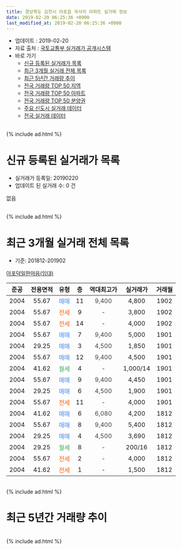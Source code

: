 ```yaml
---
title: 경상북도 김천시 아포읍 국사리 아파트 실거래 정보
date: 2019-02-20 06:25:36 +0900
last_modified_at: 2019-02-20 06:25:36 +0900
---
```


* 업데이트 : 2019-02-20
* 자료 출처 : [국토교통부 실거래가 공개시스템](http://rt.molit.go.kr)
* 바로 가기
    * [신규 등록된 실거래가 목록](#신규-등록된-실거래가-목록)
    * [최근 3개월 실거래 전체 목록](#최근-3개월-실거래-전체-목록)
    * [최근 5년간 거래량 추이](#최근-5년간-거래량-추이)
    * [전국 거래량 TOP 50 지역](https://inasie.github.io/apt-trade-info/최근-3개월-전국에서-가장-거래가-많이-발생한-지역)
    * [전국 거래량 TOP 50 아파트](https://inasie.github.io/apt-trade-info/최근-3개월-전국에서-가장-거래가-많이-발생한-아파트)
    * [전국 거래량 TOP 50 분양권](https://inasie.github.io/apt-trade-info/최근-3개월-전국에서-가장-거래가-많이-발생한-분양권)
    * [주요 신도시 실거래 데이터](https://inasie.github.io/apt-trade-info/주요-신도시)
    * [전국 실거래 데이터](https://inasie.github.io/apt-trade-info/전국)
<br>
{% include ad.html %}
<br>

# 신규 등록된 실거래가 목록
* 실거래가 등록일: 20190220
* 업데이트 된 실거래 수: 0 건

없음

<br>
{% include ad.html %}
<br>

# 최근 3개월 실거래 전체 목록
* 기준: 201812-201902


[아포덕일한마음(임대)](https://search.naver.com/search.naver?query=%EA%B2%BD%EC%83%81%EB%B6%81%EB%8F%84+%EA%B9%80%EC%B2%9C%EC%8B%9C+%EC%95%84%ED%8F%AC%EC%9D%8D+%EA%B5%AD%EC%82%AC%EB%A6%AC+%EC%95%84%ED%8F%AC%EB%8D%95%EC%9D%BC%ED%95%9C%EB%A7%88%EC%9D%8C%28%EC%9E%84%EB%8C%80%29)

|준공|전용면적|유형|층|역대최고가|실거래가|거래월|
|:---:|:---:|:---:|:---:|:---:|:---:|:---:|
|2004|55.67|<span style="color:#4285f3">매매</span>|11|<span style="color:#444444">9,400</span>|4,800|1902|
|2004|55.67|<span style="color:#ff5a00">전세</span>|9|<span style="color:#444444">-</span>|3,800|1902|
|2004|55.67|<span style="color:#ff5a00">전세</span>|14|<span style="color:#444444">-</span>|4,000|1902|
|2004|55.67|<span style="color:#4285f3">매매</span>|7|<span style="color:#444444">9,400</span>|5,000|1901|
|2004|29.25|<span style="color:#4285f3">매매</span>|3|<span style="color:#444444">4,500</span>|1,850|1901|
|2004|55.67|<span style="color:#4285f3">매매</span>|12|<span style="color:#444444">9,400</span>|4,500|1901|
|2004|41.62|<span style="color:#34a853">월세</span>|4|<span style="color:#444444">-</span>|1,000/14|1901|
|2004|55.67|<span style="color:#4285f3">매매</span>|9|<span style="color:#444444">9,400</span>|4,450|1901|
|2004|29.25|<span style="color:#4285f3">매매</span>|6|<span style="color:#444444">4,500</span>|1,900|1901|
|2004|55.67|<span style="color:#ff5a00">전세</span>|11|<span style="color:#444444">-</span>|4,000|1901|
|2004|41.62|<span style="color:#4285f3">매매</span>|6|<span style="color:#444444">6,080</span>|4,200|1812|
|2004|55.67|<span style="color:#4285f3">매매</span>|8|<span style="color:#444444">9,400</span>|5,400|1812|
|2004|29.25|<span style="color:#4285f3">매매</span>|4|<span style="color:#444444">4,500</span>|3,690|1812|
|2004|29.25|<span style="color:#34a853">월세</span>|8|<span style="color:#444444">-</span>|200/16|1812|
|2004|55.67|<span style="color:#ff5a00">전세</span>|2|<span style="color:#444444">-</span>|4,000|1812|
|2004|41.62|<span style="color:#ff5a00">전세</span>|1|<span style="color:#444444">-</span>|1,500|1812|


<br>
{% include ad.html %}
<br>

# 최근 5년간 거래량 추이


<div style="width:100%;">
    <canvas id="deal_progress" height="200"></canvas>
</div>

<script>
new Chart(document.getElementById("deal_progress"), {
    type: 'line',
    data: {
        labels: ['201402','201403','201404','201405','201406','201407','201408','201409','201410','201411','201412','201501','201502','201503','201504','201505','201506','201507','201508','201509','201510','201511','201512','201601','201602','201603','201604','201605','201606','201607','201608','201609','201610','201611','201612','201701','201702','201703','201704','201705','201706','201707','201708','201709','201710','201711','201712','201801','201802','201803','201804','201805','201806','201807','201808','201809','201810','201811','201812','201901','201902'],
        datasets: [{
            label: '매매',
            pointRadius: 1,
            data: [17, 13, 2, 6, 6, 3, 4, 9, 6, 7, 3, 7, 8, 9, 9, 5, 6, 4, 7, 8, 3, 13, 4, 3, 0, 5, 5, 2, 5, 5, 3, 1, 8, 1, 5, 1, 4, 4, 3, 4, 7, 6, 3, 1, 2, 3, 2, 3, 3, 13, 5, 7, 1, 7, 3, 4, 7, 6, 3, 5, 1],
            borderColor: "rgba(255, 201, 14, 1)",
            backgroundColor: "rgba(255, 201, 14, 0.5)",
            fill: false,
            lineTension: 0
        },{
            label: '전월세',
            pointRadius: 1,
            data: [20, 14, 12, 11, 12, 9, 15, 12, 10, 5, 3, 10, 11, 7, 9, 11, 6, 5, 10, 5, 6, 8, 3, 4, 14, 8, 5, 6, 5, 5, 4, 6, 8, 1, 3, 3, 8, 7, 2, 2, 5, 4, 1, 2, 2, 4, 4, 2, 7, 5, 6, 5, 5, 6, 4, 2, 4, 7, 3, 2, 2],
            borderColor: "rgba(0, 141, 185, 1)",
            backgroundColor: "rgba(0, 141, 185, 0.5)",
            fill: false,
            lineTension: 0
        }
        ]
    },
    options: {
        responsive: true,
        title: {
            display: false
        },
        tooltips: {
            mode: 'index',
            intersect: false
        },
        hover: {
            mode: 'nearest',
            intersect: true
        },
        scales: {
            xAxes: [{
                display: true,
                scaleLabel: {
                    display: true,
                    labelString: '년/월'
                }
            }],
            yAxes: [{
                display: true,
                ticks: {
                    suggestedMin: 0,
                },
                scaleLabel: {
                    display: true,
                    labelString: '실거래 수'
                }
            }]
        }
    }
});

</script>


<br>
{% include ad.html %}
<br>

